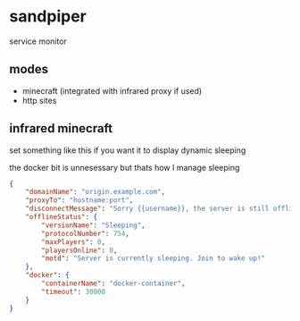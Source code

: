 # sandpiper
service monitor

## modes 
- minecraft (integrated with infrared proxy if used)
- http sites

## infrared minecraft

set something like this if you want it to display dynamic sleeping

the docker bit is unnesessary but thats how I manage sleeping

```json
{
    "domainName": "origin.example.com",
    "proxyTo": "hostname:port",
    "disconnectMessage": "Sorry {{username}}, the server is still offline or starting up.",
    "offlineStatus": {
        "versionName": "Sleeping",
        "protocolNumber": 754,
        "maxPlayers": 0,
        "playersOnline": 0,
        "motd": "Server is currently sleeping. Join to wake up!"
    },
    "docker": {
        "containerName": "docker-container",
        "timeout": 30000
    }
}
```